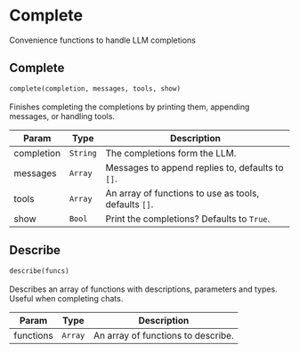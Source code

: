# Complete

Convenience functions to handle LLM completions

## Complete
`complete(completion, messages, tools, show)` <br/><br/>
Finishes completing the completions by printing them, appending messages, or handling tools.

| Param | Type | Description |
| --- | --- | --- |
| completion | <code>String</code> | The completions form the LLM. |
| messages | <code>Array</code> | Messages to append replies to, defaults to `[]`. |
| tools | <code>Array</code> | An array of functions to use as tools, defaults `[]`. |
| show | <code>Bool</code> | Print the completions? Defaults to `True`. |

## Describe
`describe(funcs)` <br/><br/>
Describes an array of functions with descriptions, parameters and types. Useful when completing chats.

| Param | Type | Description |
| --- | --- | --- |
| functions | <code>Array</code> | An array of functions to describe. |
